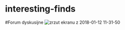 # interesting-finds
#Forum dyskusijne
![zrzut ekranu z 2018-01-12 11-31-50](https://user-images.githubusercontent.com/28783510/42016916-7ef4d3e2-7aad-11e8-8855-b65a85f588ad.png)
